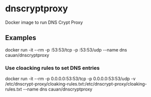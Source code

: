 # dnscryptproxy
Docker image to run DNS Crypt Proxy

## Examples

docker run -it --rm -p <IP>:53:53/tcp -p <IP>:53:53/udp --name dns cauan/dnscryptproxy

### Use cloacking rules to set DNS entries
docker run -it --rm -p 0.0.0.0:53:53/tcp -p 0.0.0.0:53:53/udp -v /etc/dnscrypt-proxy/cloaking-rules.txt:/etc/dnscrypt-proxy/cloaking-rules.txt --name dns cauan/dnscryptproxy